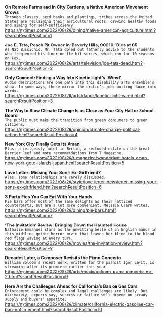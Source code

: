 **On Remote Farms and in City Gardens, a Native American Movement Grows**\
`Through classes, seed banks and plantings, tribes across the United States are reclaiming their agricultural roots, growing healthy foods and aiming for self-sufficiency.`\
https://nytimes.com/2022/08/26/dining/native-american-agriculture.html?searchResultPosition=1

**Joe E. Tata, Peach Pit Owner in ‘Beverly Hills, 90210,’ Dies at 85**\
`As Nat Bussichio, Mr. Tata doled out fatherly advice to the students who frequented his diner on the hit series, which ran for 10 seasons on Fox.`\
https://nytimes.com/2022/08/26/arts/television/joe-tata-dead.html?searchResultPosition=2

**Only Connect: Finding a Way Into Kinetic Light’s ‘Wired’**\
`Audio descriptions are one path into this disability arts ensemble’s show. In some ways, these mirror the critic’s job: putting dance into words.`\
https://nytimes.com/2022/08/26/arts/dance/kinetic-light-wired.html?searchResultPosition=3

**The Way to Slow Climate Change Is as Close as Your City Hall or School Board**\
`The public must make the transition from green consumers to green citizens.`\
https://nytimes.com/2022/08/26/opinion/climate-change-political-action.html?searchResultPosition=4

**New York City Finally Gets its Aman**\
`Plus: a zeitgeisty hotel in Berlin, a secluded estate on the Great Barrier Reef and more recommendations from T Magazine.`\
https://nytimes.com/2022/08/26/t-magazine/wanderlust-hotels-aman-new-york-goto-islands-japan.html?searchResultPosition=5

**Love Letter: Missing Your Son’s Ex-Girlfriend?**\
`Alas, some relationships are rarely discussed.`\
https://nytimes.com/2022/08/26/style/love-letter-newsletter-missing-your-sons-ex-girlfriend.html?searchResultPosition=6

**3 Party Pies You Can Eat With Your Hands**\
`Pie bars offer most of the same delights as their latticed counterparts, but are a lot more convenient, Melissa Clark writes.`\
https://nytimes.com/2022/08/26/dining/pie-bars.html?searchResultPosition=7

**‘The Invitation’ Review: Bringing Down the Haunted House**\
`Nathalie Emmanuel stars as the unwitting belle of an English manor in this middling gothic horror movie that leaves her blind to the blood-red flags waving at every turn.`\
https://nytimes.com/2022/08/26/movies/the-invitation-review.html?searchResultPosition=8

**Decades Later, a Composer Revisits the Piano Concerto**\
`William Bolcom’s recent work, written for the pianist Igor Levit, is streaming after its premiere earlier this year.`\
https://nytimes.com/2022/08/26/arts/music/bolcom-piano-concerto-no-2.html?searchResultPosition=9

**Here Are the Challenges Ahead for California’s Ban on Gas Cars**\
`Enforcement could be complex and legal challenges are likely. But ultimately, experts say, success or failure will depend on steady supply and buyers’ appetite.`\
https://nytimes.com/2022/08/26/climate/california-electric-gasoline-car-ban-enforcement.html?searchResultPosition=10


